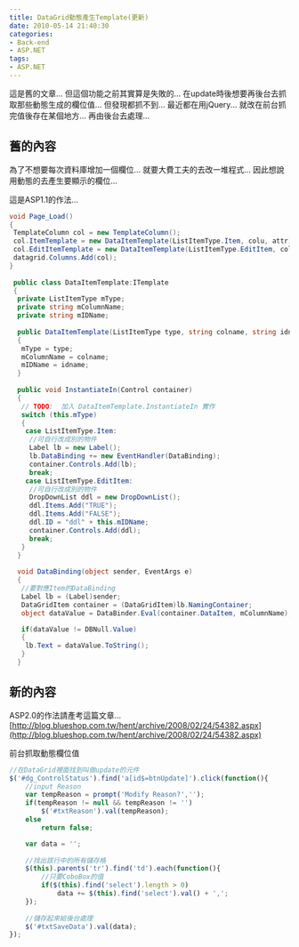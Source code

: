 ```yaml
---
title: DataGrid動態產生Template(更新)
date: 2010-05-14 21:40:30
categories:
- Back-end
- ASP.NET
tags:
- ASP.NET
---
```

這是舊的文章...
但這個功能之前其實算是失敗的...
在update時後想要再後台去抓取那些動態生成的欄位值...
但發現都抓不到...
最近都在用jQuery...
就改在前台抓完值後存在某個地方...
再由後台去處理...

<!--more-->

## 舊的內容
為了不想要每次資料庫增加一個欄位...
就要大費工夫的去改一堆程式...
因此想說用動態的去產生要顯示的欄位...

這是ASP1.1的作法...

``` csharp
void Page_Load()
{
 TemplateColumn col = new TemplateColumn();
 col.ItemTemplate = new DataItemTemplate(ListItemType.Item, colu, attr);
 col.EditItemTemplate = new DataItemTemplate(ListItemType.EditItem, colu, attr);
 datagrid.Columns.Add(col);
}
 
 public class DataItemTemplate:ITemplate
 {
  private ListItemType mType;
  private string mColumnName;
  private string mIDName;
 
  public DataItemTemplate(ListItemType type, string colname, string idname)
  {
   mType = type;
   mColumnName = colname;
   mIDName = idname;
  }
 
  public void InstantiateIn(Control container)
  {
   // TODO:  加入 DataItemTemplate.InstantiateIn 實作
   switch (this.mType)
   {
    case ListItemType.Item:
     //可自行改成別的物件
     Label lb = new Label();
     lb.DataBinding += new EventHandler(DataBinding);
     container.Controls.Add(lb);
     break;
    case ListItemType.EditItem:
     //可自行改成別的物件
     DropDownList ddl = new DropDownList();
     ddl.Items.Add("TRUE");
     ddl.Items.Add("FALSE");
     ddl.ID = "ddl" + this.mIDName;
     container.Controls.Add(ddl);
     break;
   }
  }
 
  void DataBinding(object sender, EventArgs e)
  {
   //要對應Item的DataBinding
   Label lb = (Label)sender;
   DataGridItem container = (DataGridItem)lb.NamingContainer;
   object dataValue = DataBinder.Eval(container.DataItem, mColumnName);

   if(dataValue != DBNull.Value)
   {
    lb.Text = dataValue.ToString();
   }
  }
```

## 新的內容
ASP2.0的作法請產考這篇文章...
[http://blog.blueshop.com.tw/hent/archive/2008/02/24/54382.aspx](http://blog.blueshop.com.tw/hent/archive/2008/02/24/54382.aspx)

前台抓取動態欄位值
``` js
//在DataGrid裡面找到叫做update的元件
$('#dg_ControlStatus').find('a[id$=btnUpdate]').click(function(){
    //input Reason
    var tempReason = prompt('Modify Reason?','');
    if(tempReason != null && tempReason != '')
        $('#txtReason').val(tempReason);
    else
        return false;

    var data = '';
 
    //找出該行中的所有儲存格
    $(this).parents('tr').find('td').each(function(){
        //只要CoboBox的值
        if($(this).find('select').length > 0)
            data += $(this).find('select').val() + ',';
    });
 
    //儲存起來給後台處理
    $('#txtSaveData').val(data);
});
```
